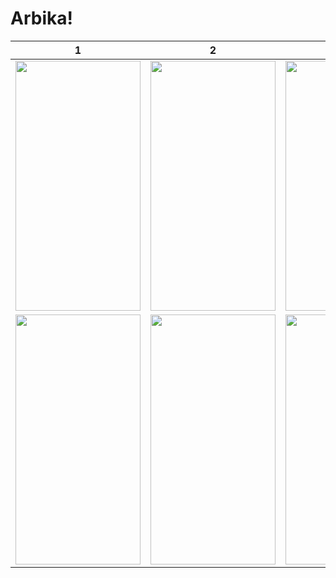 # Arbika!

| 1  | 2 | 3  | 4 |
| ------------- | ------------- | ------------- | ------------- |
|<img src="https://github.com/alinaghizadeh71/Arbika/assets/16202692/08563c1f-7ea4-4290-8ece-8222158360e3" width="200" height="400"/>|<img src="https://github.com/alinaghizadeh71/Arbika/assets/16202692/210bb5f0-d7c6-49fd-a555-ca29ebdd5f51" width="200" height="400"/>|<img src="https://github.com/alinaghizadeh71/Arbika/assets/16202692/2d0d6478-1839-4b6f-96f6-6c491197a9dd" width="200" height="400"/>|<img src="https://github.com/alinaghizadeh71/Arbika/assets/16202692/059bfa05-191e-49bb-aa67-a3f18d9a9dd4" width="200" height="400"/>
|<img src="https://github.com/alinaghizadeh71/Arbika/assets/16202692/8c6c1de8-99b2-4935-92b8-5fee38e664f1" width="200" height="400"/>|<img src="https://github.com/alinaghizadeh71/Arbika/assets/16202692/4d1997db-702a-40df-b77a-6d43961130ce" width="200" height="400"/>|<img src="https://github.com/alinaghizadeh71/Arbika/assets/16202692/d2dc57e6-d602-4b68-ac91-0355a659b92a" width="200" height="400"/>|<img src="https://github.com/alinaghizadeh71/Arbika/assets/16202692/fdd5212d-bdff-4c75-8861-d7d448a3e28a" width="200" height="400"/>

